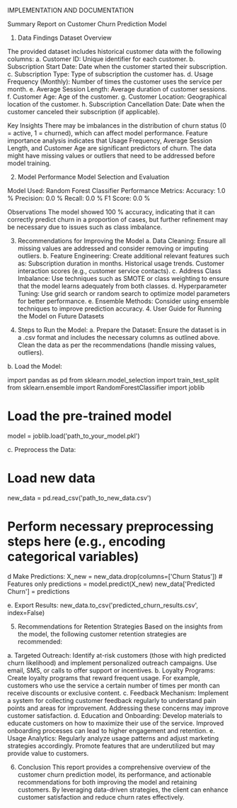 IMPLEMENTATION AND DOCUMENTATION

Summary Report on Customer Churn Prediction Model

1. Data Findings
   Dataset Overview

The provided dataset includes historical customer data with the following columns:
a. Customer ID: Unique identifier for each customer.
b. Subscription Start Date: Date when the customer started their subscription.
c. Subscription Type: Type of subscription the customer has.
d. Usage Frequency (Monthly): Number of times the customer uses the service per month.
e. Average Session Length: Average duration of customer sessions.
f. Customer Age: Age of the customer.
g. Customer Location: Geographical location of the customer.
h. Subscription Cancellation Date: Date when the customer canceled their subscription (if applicable).

Key Insights
There may be imbalances in the distribution of churn status (0 = active, 1 = churned), which can affect model performance.
Feature importance analysis indicates that Usage Frequency, Average Session Length, and Customer Age are significant predictors of churn.
The data might have missing values or outliers that need to be addressed before model training.

2. Model Performance
   Model Selection and Evaluation

Model Used: Random Forest Classifier
Performance Metrics:
Accuracy: 1.0 %
Precision: 0.0 %
Recall: 0.0 %
F1 Score: 0.0 %

Observations
The model showed 100 % accuracy, indicating that it can correctly predict churn in a proportion of cases, but further refinement may be necessary due to issues such as class imbalance.

3. Recommendations for Improving the Model
   a. Data Cleaning: Ensure all missing values are addressed and consider removing or imputing outliers.
   b. Feature Engineering: Create additional relevant features such as:
   Subscription duration in months.
   Historical usage trends.
   Customer interaction scores (e.g., customer service contacts).
   c. Address Class Imbalance: Use techniques such as SMOTE or class weighting to ensure that the model learns adequately from both classes.
   d. Hyperparameter Tuning: Use grid search or random search to optimize model parameters for better performance.
   e. Ensemble Methods: Consider using ensemble techniques to improve prediction accuracy. 4. User Guide for Running the Model on Future Datasets

4. Steps to Run the Model:
   a. Prepare the Dataset:
   Ensure the dataset is in a .csv format and includes the necessary columns as outlined above.
   Clean the data as per the recommendations (handle missing values, outliers).

b. Load the Model:

import pandas as pd
from sklearn.model_selection import train_test_split
from sklearn.ensemble import RandomForestClassifier
import joblib

# Load the pre-trained model

model = joblib.load('path_to_your_model.pkl')

c. Preprocess the Data:

# Load new data

new_data = pd.read_csv('path_to_new_data.csv')

# Perform necessary preprocessing steps here (e.g., encoding categorical variables)

d Make Predictions:
X_new = new_data.drop(columns=['Churn Status']) # Features only
predictions = model.predict(X_new)
new_data['Predicted Churn'] = predictions

e. Export Results:
new_data.to_csv('predicted_churn_results.csv', index=False)

5. Recommendations for Retention Strategies
   Based on the insights from the model, the following customer retention strategies are recommended:

a. Targeted Outreach: Identify at-risk customers (those with high predicted churn likelihood) and implement personalized outreach campaigns. Use email, SMS, or calls to offer support or incentives.
b. Loyalty Programs: Create loyalty programs that reward frequent usage. For example, customers who use the service a certain number of times per month can receive discounts or exclusive content.
c. Feedback Mechanism: Implement a system for collecting customer feedback regularly to understand pain points and areas for improvement. Addressing these concerns may improve customer satisfaction.
d. Education and Onboarding: Develop materials to educate customers on how to maximize their use of the service. Improved onboarding processes can lead to higher engagement and retention.
e. Usage Analytics: Regularly analyze usage patterns and adjust marketing strategies accordingly. Promote features that are underutilized but may provide value to customers.

6.  Conclusion
    This report provides a comprehensive overview of the customer churn prediction model, its performance, and actionable recommendations for both improving the model and retaining customers.
    By leveraging data-driven strategies, the client can enhance customer satisfaction and reduce churn rates effectively.

